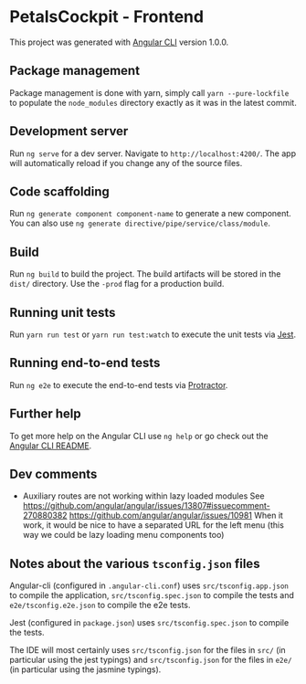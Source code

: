 # PetalsCockpit - Frontend

This project was generated with [Angular CLI](https://github.com/angular/angular-cli) version 1.0.0.

## Package management

Package management is done with yarn, simply call `yarn --pure-lockfile` to populate the `node_modules` directory exactly as it was in the latest commit.

## Development server
Run `ng serve` for a dev server. Navigate to `http://localhost:4200/`. The app will automatically reload if you change any of the source files.

## Code scaffolding

Run `ng generate component component-name` to generate a new component. You can also use `ng generate directive/pipe/service/class/module`.

## Build

Run `ng build` to build the project. The build artifacts will be stored in the `dist/` directory. Use the `-prod` flag for a production build.

## Running unit tests

Run `yarn run test` or `yarn run test:watch` to execute the unit tests via [Jest](https://facebook.github.io/jest/).

## Running end-to-end tests

Run `ng e2e` to execute the end-to-end tests via [Protractor](http://www.protractortest.org/).

## Further help

To get more help on the Angular CLI use `ng help` or go check out the [Angular CLI README](https://github.com/angular/angular-cli/blob/master/README.md).

## Dev comments

- Auxiliary routes are not working within lazy loaded modules
  See
  https://github.com/angular/angular/issues/13807#issuecomment-270880382
  https://github.com/angular/angular/issues/10981
  When it work, it would be nice to have a separated URL for the left menu (this way we could be lazy loading menu components too)

## Notes about the various `tsconfig.json` files

Angular-cli (configured in `.angular-cli.conf`) uses `src/tsconfig.app.json` to compile the application, `src/tsconfig.spec.json` to compile the tests and `e2e/tsconfig.e2e.json` to compile the e2e tests.

Jest (configured in `package.json`) uses `src/tsconfig.spec.json` to compile the tests.

The IDE will most certainly uses `src/tsconfig.json` for the files in `src/` (in particular using the jest typings) and `src/tsconfig.json` for the files in `e2e/` (in particular using the jasmine typings).
